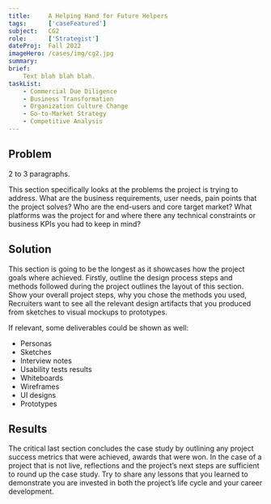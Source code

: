 ```yaml
---
title:     A Helping Hand for Future Helpers
tags:      ['caseFeatured']
subject:   CG2
role:      ['Strategist']
dateProj:  Fall 2022
imageHero: /cases/img/cg2.jpg
summary:   
brief:
    Text blah blah blah.
taskList:
    - Commercial Due Diligence
    - Business Transformation
    - Organization Culture Change
    - Go-to-Market Strategy
    - Competitive Analysis
---
```


## Problem
2 to 3 paragraphs.

This section specifically looks at the problems the project is trying to address. What are the business requirements, user needs, pain points that the project solves? Who are the end-users and core target market? What platforms was the project for and where there any technical constraints or business KPIs you had to keep in mind?

## Solution
This section is going to be the longest as it showcases how the project goals where achieved. Firstly, outline the design process steps and methods followed during the project outlines the layout of this section. Show your overall project steps, why you chose the methods you used, Recruiters want to see all the relevant design artifacts that you produced from sketches to visual mockups to prototypes.

If relevant, some deliverables could be shown as well:

* Personas
* Sketches
* Interview notes
* Usability tests results
* Whiteboards
* Wireframes
* UI designs
* Prototypes

## Results
The critical last section concludes the case study by outlining any project success metrics that were achieved, awards that were won. In the case of a project that is not live, reflections and the project’s next steps are sufficient to round up the case study. Try to share any lessons that you learned to demonstrate you are invested in both the project’s life cycle and your career development.